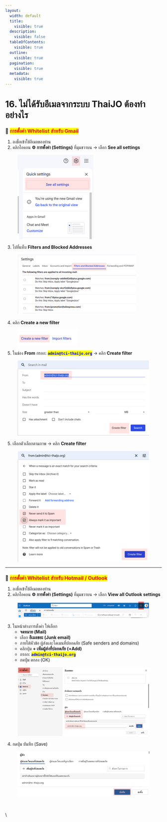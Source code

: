 ```yaml
---
layout:
  width: default
  title:
    visible: true
  description:
    visible: false
  tableOfContents:
    visible: true
  outline:
    visible: true
  pagination:
    visible: true
  metadata:
    visible: true
---
```


# 16. ไม่ได้รับอีเมลจากระบบ ThaiJO ต้องทำอย่างไร

### 📧 <mark style="color:red;background-color:yellow;">การตั้งค่า Whitelist สำหรับ Gmail</mark>

1. ลงชื่อเข้าใช้อีเมลของท่าน
2. คลิกไอคอน **⚙️ การตั้งค่า (Settings)** ที่มุมขวาบน → เลือก **See all settings**

<figure><img src=".gitbook/assets/gmail-1.png" alt=""><figcaption></figcaption></figure>

3. ไปที่แท็บ **Filters and Blocked Addresses**

<figure><img src=".gitbook/assets/gmail-2.png" alt=""><figcaption></figcaption></figure>

4. คลิก **Create a new filter**

<figure><img src=".gitbook/assets/gmail-3.png" alt=""><figcaption></figcaption></figure>

5. ในช่อง **From** กรอก: <mark style="color:blue;">**`admin@tci-thaijo.org`**</mark>  → คลิก **Create filter**

<figure><img src=".gitbook/assets/gmail-4.png" alt=""><figcaption></figcaption></figure>

5. เลือกตัวเลือกตามภาพ → คลิก **Create filter**

<figure><img src=".gitbook/assets/gmail-5.png" alt=""><figcaption></figcaption></figure>

***

### 📧 <mark style="color:red;background-color:yellow;">การตั้งค่า Whitelist สำหรับ Hotmail / Outlook</mark>

1. ลงชื่อเข้าใช้อีเมลของท่าน
2. คลิกไอคอน **⚙️ การตั้งค่า (Settings)** ที่มุมขวาบน → เลือก **View all Outlook settings**

<figure><img src=".gitbook/assets/hotmail-1.png" alt=""><figcaption></figcaption></figure>

3. ในหน้าต่างการตั้งค่า ให้เลือก
   * **จดหมาย (Mail)**
   * เลือก **อีเมลขยะ (Junk email)**
   * ภายใต้หัวข้อ ผู้ส่งและโดเมนที่ปลอดภัย (Safe senders and domains)
   * คลิกปุ่ม **+ เพิ่มผู้ส่งที่ปลอดภัย (+Add)**
   * &#x20;กรอก: <mark style="color:blue;">**`admin@tci-thaijo.org`**</mark>&#x20;
   * กดปุ่ม ตกลง (OK)

<figure><img src=".gitbook/assets/Screenshot 2568-09-12 at 11.58.19.png" alt=""><figcaption></figcaption></figure>

4. กดปุ่ม บันทึก (Save)

<figure><img src=".gitbook/assets/Screenshot 2568-09-12 at 13.31.36-1.png" alt=""><figcaption></figcaption></figure>

\
\
\
